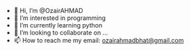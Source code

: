 - 👋 Hi, I’m @OzairAHMAD
- 👀 I’m interested in programming
- 🌱 I’m currently learning python
- 💞️ I’m looking to collaborate on ...
- 📫 How to reach me my email: ozairahmadbhat@gmail.com

<!---
OzairAHMAD/OzairAHMAD is a ✨ special ✨ repository because its `README.md` (this file) appears on your GitHub profile.
You can click the Preview link to take a look at your changes.
--->
